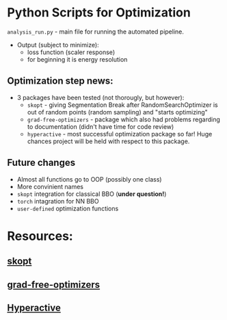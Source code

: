 # Python Scripts for Optimization

`analysis_run.py` - main file for running the automated pipeline.

* Output (subject to minimize):
  * loss function (scaler response)
  * for beginning it is energy resolution

## Optimization step news:

* 3 packages have been tested (not thorougly, but however):
  * `skopt` - giving Segmentation Break after RandomSearchOptimizer is out of random points (random sampling) and "starts optimizing"
  * `grad-free-optimizers` - package which also had problems regarding to documentation (didn't have time for code review)
  * `hyperactive` - most successful optimization package so far! Huge chances project will be held with respect to this package. 

## Future changes

* Almost all functions go to OOP (possibly one class)
* More convinient names  
* `skopt` integration for classical BBO (__under question!__)
* `torch` intagration for NN BBO
* `user-defined` optimization functions


# Resources:

## [skopt](https://scikit-optimize.github.io/stable/)

## [grad-free-optimizers](https://github.com/SimonBlanke/Gradient-Free-Optimizers)

## [Hyperactive](https://github.com/SimonBlanke/Hyperactive)
